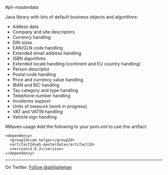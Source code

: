 #ph-masterdata

Java library with lots of default business objects and algorithms:
  * Addess data
  * Company and site descriptors
  * Currency handling
  * DIN sizes
  * EAN/GLN code handling
  * Extended email address handling
  * ISBN algorithms
  * Extended locale handling (continent and EU country handling)
  * Person descriptor
  * Postal code handling
  * Price and currency value handling
  * IBAN and BIC handling
  * Tax category and type handling
  * Telephone number handling
  * Incoterms support
  * Units of measure (work in progress)
  * VAT and VATIN handling
  * Vehicle sign handling 

#Maven usage
Add the following to your pom.xml to use this artifact:
```
<dependency>
  <groupId>com.helger</groupId>
  <artifactId>ph-masterdata</artifactId>
  <version>3.6.2</version>
</dependency>
```

---

On Twitter: <a href="https://twitter.com/philiphelger">Follow @philiphelger</a>
